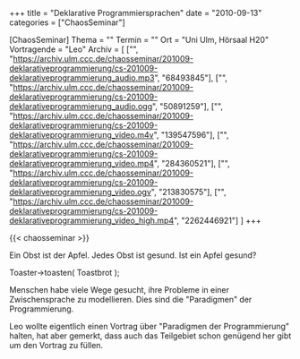 +++
title = "Deklarative Programmiersprachen"
date = "2010-09-13"
categories = ["ChaosSeminar"]

[ChaosSeminar]
Thema = ""
Termin = ""
Ort = "Uni Ulm, Hörsaal H20"
Vortragende = "Leo"
Archiv = [
	["", "https://archiv.ulm.ccc.de/chaosseminar/201009-deklarativeprogrammierung/cs-201009-deklarativeprogrammierung_audio.mp3", "68493845"],
	["", "https://archiv.ulm.ccc.de/chaosseminar/201009-deklarativeprogrammierung/cs-201009-deklarativeprogrammierung_audio.ogg", "50891259"],
	["", "https://archiv.ulm.ccc.de/chaosseminar/201009-deklarativeprogrammierung/cs-201009-deklarativeprogrammierung_video.m4v", "139547596"],
	["", "https://archiv.ulm.ccc.de/chaosseminar/201009-deklarativeprogrammierung/cs-201009-deklarativeprogrammierung_video.mp4", "284360521"],
	["", "https://archiv.ulm.ccc.de/chaosseminar/201009-deklarativeprogrammierung/cs-201009-deklarativeprogrammierung_video.ogv", "213830575"],
	["", "https://archiv.ulm.ccc.de/chaosseminar/201009-deklarativeprogrammierung/cs-201009-deklarativeprogrammierung_video_high.mp4", "2262446921"]
	]
+++

{{< chaosseminar >}}

Ein Obst ist der Apfel. Jedes Obst ist gesund. Ist ein Apfel gesund?

Toaster->toasten( Toastbrot );

Menschen habe viele Wege gesucht, ihre Probleme in einer Zwischensprache zu modellieren. Dies sind die "Paradigmen" der Programmierung.

Leo wollte eigentlich einen Vortrag über "Paradigmen der Programmierung" halten, hat aber gemerkt, dass auch das Teilgebiet schon genügend her gibt um den Vortrag zu füllen.
